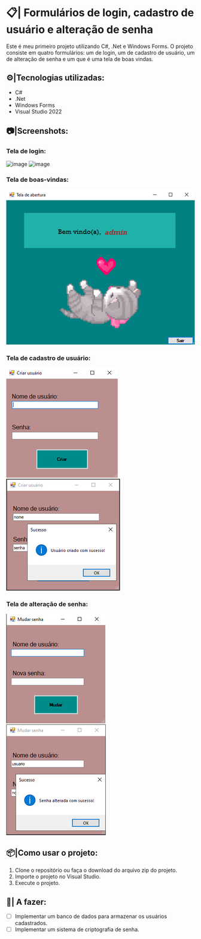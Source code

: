 ﻿# 📋| Formulários de login, cadastro de usuário e alteração de senha

Este é meu primeiro projeto utilizando C#, .Net e Windows Forms. O projeto consiste em quatro formulários: um de login, um de cadastro de usuário, um de alteração de senha e um que é uma tela de boas vindas. 

## ⚙|Tecnologias utilizadas:
- C#
- .Net
- Windows Forms
- Visual Studio 2022

## 📷|Screenshots:

### Tela de login:
![image](/imagens/form1.login.png)
![image](/imagens/form1.login2.png)

### Tela de boas-vindas:
![image](/imagens/form2-boasvindas.png)

### Tela de cadastro de usuário:
![image](/imagens/form3-cadastro.png)
![image](/imagens/form3-cadastro2.png)

### Tela de alteração de senha:
![image](/imagens/form4-alterarsenha.png)
![image](/imagens/form4-alterarsenha2.png)

## 📦|Como usar o projeto:
1. Clone o repositório ou faça o download do arquivo zip do projeto.
2. Importe o projeto no Visual Studio.
3. Execute o projeto.

## 📝| A fazer:
- [ ] Implementar um banco de dados para armazenar os usuários cadastrados.
- [ ] Implementar um sistema de criptografia de senha.
